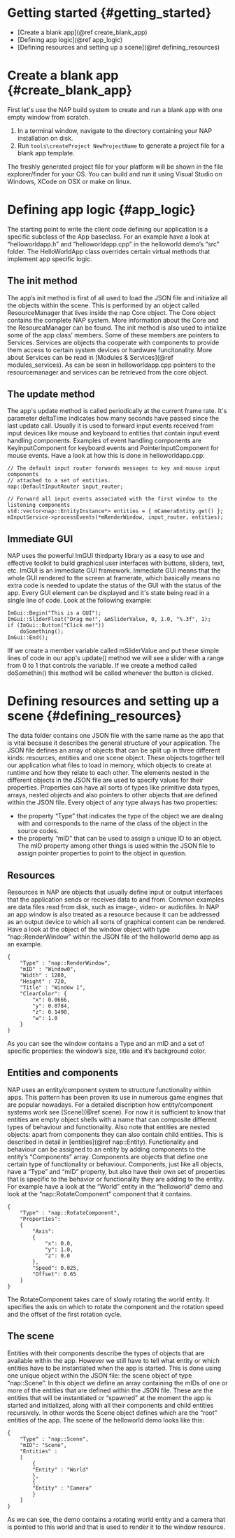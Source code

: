 Getting started {#getting_started}
=======================
* [Create a blank app](@ref create_blank_app)
* [Defining app logic](@ref app_logic)
* [Defining resources and setting up a scene](@ref defining_resources)

Create a blank app {#create_blank_app}
=======================
First let's use the NAP build system to create and run a blank app with one empty window from scratch.

1. In a terminal window, navigate to the directory containing your NAP installation on disk.
2. Run `tools\createProject NewProjectName` to generate a project file for a blank app template.

The freshly generated project file for your platform will be shown in the file explorer/finder for your OS. You can build and run it using Visual Studio on Windows, XCode on OSX or make on linux.

Defining app logic {#app_logic}
==========================

The starting point to write the client code defining our application is a specific subclass of the App baseclass. For an example have a look at “helloworldapp.h” and “helloworldapp.cpp” in the helloworld demo’s “src” folder. The HelloWorldApp class overrides certain virtual methods that implement app specific logic.

## The init method

The app’s init method is first of all used to load the JSON file and initialize all the objects within the scene. This is performed by an object called ResourceManager that lives inside the nap Core object. The Core object contains the complete NAP system. More information about the Core and the ResourcaManager can be found.
The init method is also used to intialize some of the app class’ members. Some of these members are pointers to Services. Services are objects tha cooperate with components to provide them access to certain system devices or hardware funcitonality. More about Services can be read in [Modules & Services](@ref modules_services). As can be seen in helloworldapp.cpp pointers to the resourcemanager and services can be retrieved from the core object.

## The update method

The app's update method is called periodically at the current frame rate. It's parameter deltaTime indicates how many seconds have passed since the last update call. Usually it is used to forward input events received from input devices like mouse and keyboard to entities that contain input event handling components. Examples of event handling components are KeyInputComponent for keyboard events and PointerInputComponent for mouse events. Have a look at how this is done in helloworldapp.cpp:

~~~{cpp}
// The default input router forwards messages to key and mouse input components
// attached to a set of entities.
nap::DefaultInputRouter input_router;

// Forward all input events associated with the first window to the listening components
std::vector<nap::EntityInstance*> entities = { mCameraEntity.get() };
mInputService->processEvents(*mRenderWindow, input_router, entities);
~~~

## Immediate GUI

NAP uses the powerful ImGUI thirdparty library as a easy to use and effective toolkit to build graphical user interfaces with buttons, sliders, text, etc. ImGUI is an immediate GUI framework. Immediate GUI means that the whole GUI rendered to the screen at framerate, which basically means no extra code is needed to update the status of the GUI with the status of the app. Every GUI element can be displayed and it's state being read in a single line of code. Look at the following example:

~~~{cpp}
ImGui::Begin("This is a GUI");
ImGui::SliderFloat("Drag me!", &mSliderValue, 0, 1.0, "%.3f", 1);
if (ImGui::Button("Click me!"))
    doSomething();
ImGui::End();
~~~

IIf we create a member variable called mSliderValue and put these simple lines of code in our app's update() method we will see a slider with a range from 0 to 1 that controls the variable. If we create a method called doSomethin() this method will be called whenever the button is clicked.

Defining resources and setting up a scene {#defining_resources}
=======================

The data folder contains one JSON file with the same name as the app that is vital because it describes the general structure of your application. The JSON file defines an array of objects that can be split up in three different kinds: resources, entities and one scene object. These objects together tell our application what files to load in memory, which objects to create at runtime and how they relate to each other.
The elements nested in the different objects in the JSON file are used to specify values for their  properties. Properties can have all sorts of types like primitive data types, arrays, nested objects and also pointers to other objects that are defined within the JSON file. Every object of any type always has two properties:
- the property “Type” that indicates the type of the object we are dealing with and corresponds to the name of the class of the object in the source codes.
- the property “mID” that can be used to assign a unique ID to an object. The mID property among other things is used within the JSON file to assign pointer properties to point to the object in question.

## Resources

Resources in NAP are objects that usually define input or output interfaces that the application sends or receives data to and from. Common examples are data files read from disk, such as image-, video- or audiofiles. In NAP an app window is also treated as a resource because it can be addressed as an output device to which all sorts of graphical content can be rendered. Have a look at the object of the window object with type  “nap::RenderWindow” within the JSON file of the helloworld demo app as an example.
```
{
    "Type" : "nap::RenderWindow",
    "mID" : "Window0",
    "Width" : 1280,
    "Height" : 720,
    "Title" : "Window 1",
    "ClearColor": {
        "x": 0.0666,
        "y": 0.0784,
        "z": 0.1490,
        "w": 1.0
    }
}
```

As you can see the window contains a Type and an mID and a set of specific properties: the window’s size, title and it’s background color.

## Entities and components

NAP uses an entity/component system to structure functionality within apps. This pattern has been proven its use in numerous game engines that are popular nowadays. For a detailed discription how entity/component systems work see [Scene](@ref scene). For now it is sufficient to know that entities are empty object shells with a name that can composite different types of behaviour and functionality. Also note that entities are nested objects: apart from components they can also contain  child entities. This is described in detail in [entities](@ref nap::Entity).
Functionality and behaviour can be assigned to an entity by adding components to the entity’s “Components” array. Components are objects that define one certain type of functionality or behaviour. Components, just like all objects, have a “Type” and “mID” property, but also have their own set of properties that is specific to the behavior or functionality they are adding to the entity. For example have a look at the “World” entity in the “helloworld” demo and look at the “nap::RotateComponent” component that it contains.
```
{
    "Type" : "nap::RotateComponent",
    "Properties":
    {
        "Axis":
        {
            "x": 0.0,
            "y": 1.0,
            "z": 0.0
        },
        "Speed": 0.025,
        "Offset": 0.65
    }
}
```
The RotateComponent takes care of slowly rotating the world entity. It specifies the axis on which to rotate the component and the rotation speed and the offset of the first rotation cycle.


## The scene

Entities with their components describe the types of objects that are available within the app. However we still have to tell what entity or which entities have to be instantiated when the app is started. This is done using one unique object within the JSON file: the scene object of type “nap::Scene”. In this object we define an array containing the mIDs of one or more of the entities that are defined within the JSON file. These are the entities that will be instantiated or “spawned” at the moment the app is started and initialized, along with all their components and child entities recursively. In other words the Scene object defines which are the “root” entities of the app. The scene of the helloworld demo looks like this:
```
{
    "Type" : "nap::Scene",
    "mID": "Scene",
    "Entities" :
    [
        {
        "Entity" : "World"
        },
        {
        "Entity" : "Camera"
        }
    ]
}
```
As we can see, the demo contains a rotating world entity and a camera that is pointed to this world and that is used to render it to the window resource.







